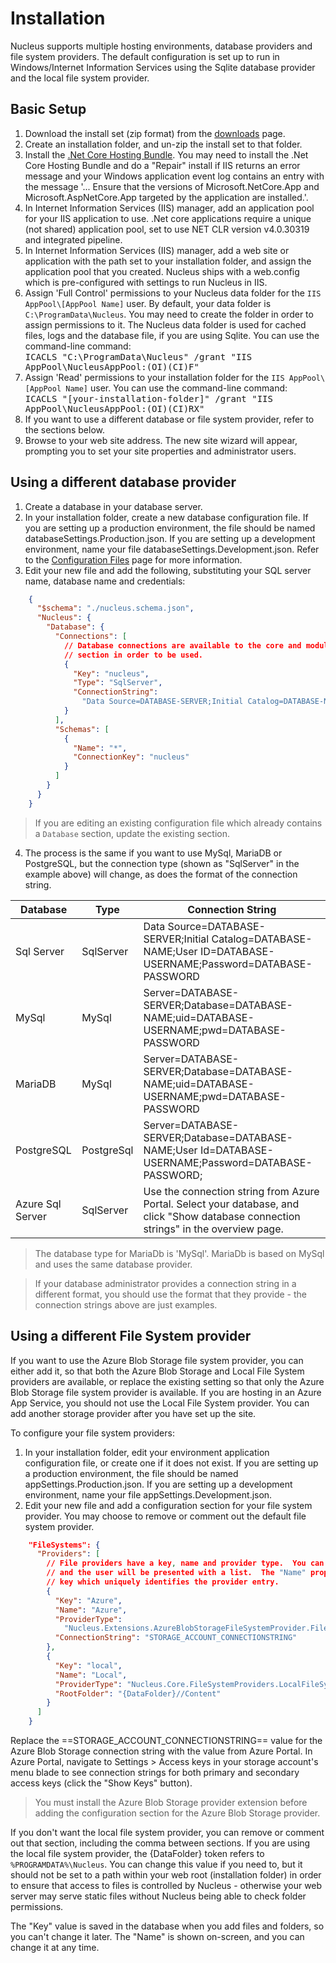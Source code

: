 # Installation 
Nucleus supports multiple hosting environments, database providers and file system providers.  The default configuration is set up to run
in Windows/Internet Information Services using the Sqlite database provider and the local file system provider.

## Basic Setup 
1. Download the install set (zip format) from the [downloads](/downloads) page.
2. Create an installation folder, and un-zip the install set to that folder.
3. Install the [.Net Core Hosting Bundle](https://docs.microsoft.com/en-us/aspnet/core/host-and-deploy/iis/hosting-bundle).  You 
may need to install the .Net Core Hosting Bundle and do a "Repair" install if IIS returns an error message and your Windows application event log 
contains an entry with the message '... Ensure that the versions of Microsoft.NetCore.App and Microsoft.AspNetCore.App targeted by the application 
are installed.'.  
4. In Internet Information Services (IIS) manager, add an application pool for your IIS application to use.  .Net core applications
require a unique (not shared) application pool, set to use NET CLR version v4.0.30319 and integrated pipeline.  
5. In Internet Information Services (IIS) manager, add a web site or application with the path set to your installation folder, and assign
the application pool that you created.  Nucleus ships with a web.config which is pre-configured with settings to run Nucleus in IIS.  
6. Assign 'Full Control' permissions to your Nucleus data folder for the `IIS AppPool\[AppPool Name]` user.  By default, your data folder 
is `C:\ProgramData\Nucleus`.  You may need to create the folder in order to assign permissions to it. The Nucleus data folder is used for cached 
files, logs and the database file, if you are using Sqlite.
You can use the command-line command:  
<kbd>ICACLS "C:\ProgramData\Nucleus" /grant "IIS AppPool\NucleusAppPool:(OI)(CI)F"</kbd>
7.  Assign 'Read' permissions to your installation folder for the `IIS AppPool\[AppPool Name]` user. 
You can use the command-line command:  
<kbd>ICACLS "[your-installation-folder]" /grant "IIS AppPool\NucleusAppPool:(OI)(CI)RX"</kbd>
8. If you want to use a different database or file system provider, refer to the sections below.
9. Browse to your web site address.  The new site wizard will appear, prompting you to set your site properties and administrator users.

## Using a different database provider
1. Create a database in your database server.
2. In your installation folder, create a new database configuration file.  If you are setting up a production environment, the file should be named 
databaseSettings.Production.json.  If you are setting up a development environment, name your file databaseSettings.Development.json.  Refer to the 
[Configuration Files](https://www.nucleus-cms.com/Configuration/) page for more information.
3. Edit your new file and add the following, substituting your SQL server name, database name and credentials:
```json
    {
      "$schema": "./nucleus.schema.json",
      "Nucleus": {
        "Database": {
          "Connections": [
            // Database connections are available to the core and modules, but must be configured in the Schemas 
            // section in order to be used.
            {
              "Key": "nucleus",
              "Type": "SqlServer",
              "ConnectionString": 
                "Data Source=DATABASE-SERVER;Initial Catalog=DATABASE-NAME;User ID=SQL-USERNAME;Password=SQL-PASSWORD"
            }
          ],
          "Schemas": [
            {
              "Name": "*",
              "ConnectionKey": "nucleus"
            }
          ]
        }
      }
    }
```

> If you are editing an existing configuration file which already contains a `Database` section, update the existing section. 

  4.  The process is the same if you want to use MySql, MariaDB or PostgreSQL, but the connection type (shown as "SqlServer" in the example above) will change, as does
  the format of the connection string.

  | Database          | Type       | Connection String                                                                                                                          |
  | ---------         | ---------- | ----------------------------                                                                                                               |
  | Sql Server        | SqlServer  | Data Source=DATABASE-SERVER;Initial Catalog=DATABASE-NAME;User ID=DATABASE-USERNAME;Password=DATABASE-PASSWORD                             |
  | MySql             | MySql      | Server=DATABASE-SERVER;Database=DATABASE-NAME;uid=DATABASE-USERNAME;pwd=DATABASE-PASSWORD                                                  |
  | MariaDB           | MySql      | Server=DATABASE-SERVER;Database=DATABASE-NAME;uid=DATABASE-USERNAME;pwd=DATABASE-PASSWORD                                                  |
  | PostgreSQL        | PostgreSql | Server=DATABASE-SERVER;Database=DATABASE-NAME;User Id=DATABASE-USERNAME;Password=DATABASE-PASSWORD;                                        |
  | Azure Sql Server  | SqlServer  | Use the connection string from Azure Portal.  Select your database, and click "Show database connection strings" in the overview page.     |

> The database type for MariaDb is 'MySql'.  MariaDb is based on MySql and uses the same database provider.

> If your database administrator provides a connection string in a different format, you should use the format that they provide - the connection strings above are just examples.  

## Using a different File System provider
If you want to use the Azure Blob Storage file system provider, you can either add it, so that both the Azure Blob Storage and Local File System providers are available, or
replace the existing setting so that only the Azure Blob Storage file system provider is available.  If you are hosting in an Azure App Service, you should not use the 
Local File System provider.  You can add another storage provider after you have set up the site.

To configure your file system providers:
1. In your installation folder, edit your environment application configuration file, or create one if it does not exist.  If you are setting up a production environment, 
the file should be named appSettings.Production.json.  If you are setting up a development environment, name your file appSettings.Development.json.
2. Edit your new file and add a configuration section for your file system provider.  You may choose to remove or comment out the default file system provider.

```json
    "FileSystems": {
      "Providers": [
        // File providers have a key, name and provider type.  You can specify multiple file providers, 
        // and the user will be presented with a list.  The "Name" property is shown to the user.  Each entry has a 
        // key which uniquely identifies the provider entry.
        {
          "Key": "Azure",
          "Name": "Azure",
          "ProviderType": 
            "Nucleus.Extensions.AzureBlobStorageFileSystemProvider.FileSystemProvider,Nucleus.Extensions.AzureBlobStorageFileSystemProvider",
          "ConnectionString": "STORAGE_ACCOUNT_CONNECTIONSTRING"
        },
        {
          "Key": "local",
          "Name": "Local",
          "ProviderType": "Nucleus.Core.FileSystemProviders.LocalFileSystemProvider,Nucleus.Core",
          "RootFolder": "{DataFolder}//Content"
        }
      ]
    }
```

Replace the ==STORAGE_ACCOUNT_CONNECTIONSTRING== value for the Azure Blob Storage connection string with the value from Azure Portal.  In Azure Portal, navigate to Settings > Access keys 
in your storage account's menu blade to see connection strings for both primary and secondary access keys (click the "Show Keys" button).

> You must install the Azure Blob Storage provider extension before adding the configuration section for the Azure Blob Storage provider.

If you don't want the local file system provider, you can remove or comment out that section, including the comma between sections.  If you are using the local file system provider, 
the {DataFolder} token refers to `%PROGRAMDATA%\Nucleus`.  You can change this value if you need to, but it should not be set to a path within your web root (installation folder) in order to ensure that
access to files is controlled by Nucleus - otherwise your web server may serve static files without Nucleus being able to check folder permissions.

The "Key" value is saved in the database when you add files and folders, so you can't change it later.  The "Name" is shown on-screen, and you can change it at any time.
